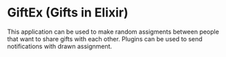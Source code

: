 # GiftEx (Gifts in Elixir)

This application can be used to make random assigments between people that want to share gifts with each other.
Plugins can be used to send notifications with drawn assignment.
